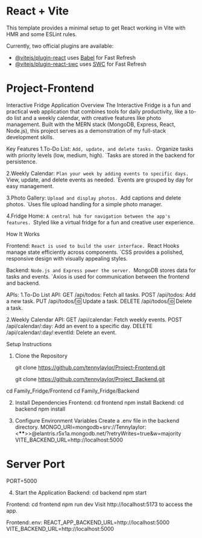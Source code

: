 # React + Vite

This template provides a minimal setup to get React working in Vite with HMR and some ESLint rules.

Currently, two official plugins are available:

- [@vitejs/plugin-react](https://github.com/vitejs/vite-plugin-react/blob/main/packages/plugin-react/README.md) uses [Babel](https://babeljs.io/) for Fast Refresh
- [@vitejs/plugin-react-swc](https://github.com/vitejs/vite-plugin-react-swc) uses [SWC](https://swc.rs/) for Fast Refresh

# Project-Frontend

Interactive Fridge Application
Overview
The Interactive Fridge is a fun and practical web application that combines tools for daily productivity, like a to-do list and a weekly calendar, with creative features like photo management. Built with the MERN stack (MongoDB, Express, React, Node.js), this project serves as a demonstration of my full-stack development skills.

Key Features
1.To-Do List:
`Add, update, and delete tasks.
 `Organize tasks with priority levels (low, medium, high).
`Tasks are stored in the backend for persistence.

2.Weekly Calendar:
`Plan your week by adding events to specific days.
 `View, update, and delete events as needed.
`Events are grouped by day for easy management.

3.Photo Gallery:
`Upload and display photos.
 `Add captions and delete photos.
`Uses file upload handling for a simple photo manager.

4.Fridge Home:
`A central hub for navigation between the app's features.
 `Styled like a virtual fridge for a fun and creative user experience.

How It Works

Frontend:
`React is used to build the user interface.
 `React Hooks manage state efficiently across components.
`CSS provides a polished, responsive design with visually appealing styles.

Backend:
`Node.js and Express power the server.
 `MongoDB stores data for tasks and events.
`Axios is used for communication between the frontend and backend.

APIs:
1.To-Do List API:
GET /api/todos: Fetch all tasks.
POST /api/todos: Add a new task.
PUT /api/todos/:id: Update a task.
DELETE /api/todos/:id: Delete a task.

2.Weekly Calendar API:
GET /api/calendar: Fetch weekly events.
POST /api/calendar/:day: Add an event to a specific day.
DELETE /api/calendar/:day/:eventId: Delete an event.

Setup Instructions

1. Clone the Repository
   
   git clone https://github.com/tennylaylor/Project-Frontend.git
   
   git clone https://github.com/tennylaylor/Project_Backend.git

cd Family_Fridge/Frontend
cd Family_Fridge/Backend

2. Install Dependencies
   Frontend:
   cd frontend
   npm install
   Backend:
   cd backend
   npm install

3. Configure Environment Variables
   Create a .env file in the backend directory.
   MONGO_URI=mongodb+srv://Tennylaylor:<****\*\*****>>@elantris.r5x1a.mongodb.net/?retryWrites=true&w=majority
   VITE_BACKEND_URL=http://localhost:5000

# Server Port

PORT=5000

4. Start the Application
   Backend:
   cd backend
   npm start

Frontend:
cd frontend
npm run dev
Visit http://localhost:5173 to access the app.

Frontend:.env:
REACT_APP_BACKEND_URL=http://localhost:5000
VITE_BACKEND_URL=http://localhost:5000
